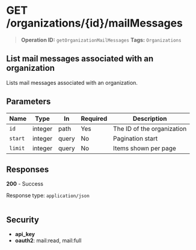 # GET /organizations/{id}/mailMessages

> **Operation ID:** `getOrganizationMailMessages`
> **Tags:** `Organizations`

## List mail messages associated with an organization

Lists mail messages associated with an organization.

## Parameters

| Name | Type | In | Required | Description |
|------|------|-------|----------|-------------|
| `id` | integer | path | Yes | The ID of the organization |
| `start` | integer | query | No | Pagination start |
| `limit` | integer | query | No | Items shown per page |

## Responses

**200** - Success

Response type: `application/json`

```

```


## Security

- **api_key**
- **oauth2**: mail:read, mail:full